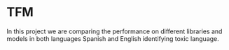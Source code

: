 # TFM
In this project we are comparing the performance on different libraries and models in both languages Spanish and English identifying toxic language. 

